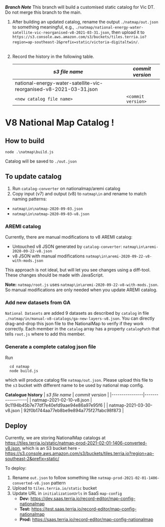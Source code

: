 ***Branch Note***
This branch will build a customised static catalog for Vic DT. Do not merge this branch to the main.

1. After building an updated catalog, rename the output `./natmap/out.json` to something meaningful, e.g., `./natmap/national-energy-water-satellite-vic-reorganised-v8-2021-03-31.json`, then upload it to `https://s3.console.aws.amazon.com/s3/buckets/tiles.terria.io?region=ap-southeast-2&prefix=static/victoria-digitaltwin/`.<br><br>

2. Record the history in the following table.

    | *s3 file name* | *commit version* |
    |----------------|------------------|
    | national-energy-water-satellite-vic-reorganised-v8-2021-03-31.json |  |
    | `<new catalog file name>` | `<commit version>` |


# V8 National Map Catalog !

## How to build

```
node .\natmap\build.js
```

Catalog will be saved to `./out.json`

## To update catalog

1. Run `catalog-converter` on nationalmap/aremi catalog
2. Copy input (v7) and output (v8) to `natmap\in` and rename to match naming patterns:
  - `natmap\in\natmap-2020-09-03.json`
  - `natmap\in\natmap-2020-09-03-v8.json`
  
### AREMI catalog

Currently, there are manual modifications to v8 AREMI catalog:

- Untouched v8 JSON generated by `catalog-converter`: `natmap\in\aremi-2020-09-22-v8.json`
- v8 JSON with manual modifications `natmap\in\aremi-2020-09-22-v8-with-mods.json`

This approach is not ideal, but will let you see changes using a diff-tool. These changes should be made with JavaScript.
 
**Note:** `natmap/root.js` uses `natmap\in\aremi-2020-09-22-v8-with-mods.json`. So manual modifications are only needed when you update AREMI catalog.
  
### Add new datasets from GA
`National Datasets` are added 9 datasets as described by `catalog` in file `./natmap/in/manual-v8-catalogs/ga-new-layers-v8.json`. You can directly drag-and-drop this
json file to the NationalMap to verify if they work correctly. Each member in the `catalog` array has a property `catalogPath` that tells `root.js` where to add this
member.

### Generate a complete catalog json file
Run

```
  cd natmap
  node build.js
```

which will produce catalog file `natmap/out.json`. Please upload this file to the `s3` bucket with different name to be used by national map config.

**Catalogue history**
| *s3 file name* | *commit version* |
|----------------|------------------|
| natmap-2021-02-10-v8.json | 9c1194b45b7e77df7e40efd9aae94e86a97e95f6 |
| natmap-2021-03-30-v8.json | 92f0b1744aa77eb8be9e894a775f27fabc98f873 |

## Deploy
 
 Currently, we are storing NationalMap catalogs at https://tiles.terria.io/static/natmap-prod-2021-02-01-1406-converted-v8.json, 
 which is an S3 bucket here - https://s3.console.aws.amazon.com/s3/buckets/tiles.terria.io?region=ap-southeast-2&prefix=static/
 
 To deploy: 
 1. Rename `out.json` to follow something like `natmap-prod-2021-02-01-1406-converted-v8.json` pattern
 2. Upload to `tiles.terria.io/static` bucket
 3. Update URL in `initializationUrls` in SaaS `map-config`  
    - **Dev:** https://dev.saas.terria.io/record-editor/map-config-nationalmap
    - **Test:** https://test.saas.terria.io/record-editor/map-config-nationalmap
    - **Prod:** https://saas.terria.io/record-editor/map-config-nationalmap
